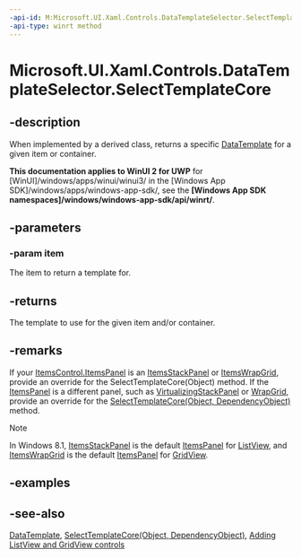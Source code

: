 ```yaml
---
-api-id: M:Microsoft.UI.Xaml.Controls.DataTemplateSelector.SelectTemplateCore(System.Object)
-api-type: winrt method
---
```


<!-- Method syntax
virtual protected Windows.UI.Xaml.DataTemplate SelectTemplateCore(System.Object item)
-->

# Microsoft.UI.Xaml.Controls.DataTemplateSelector.SelectTemplateCore

## -description
When implemented by a derived class, returns a specific [DataTemplate](../microsoft.ui.xaml/datatemplate.md) for a given item or container.

**This documentation applies to WinUI 2 for UWP** for [WinUI]/windows/apps/winui/winui3/ in the [Windows App SDK]/windows/apps/windows-app-sdk/, see the **[Windows App SDK namespaces]/windows/windows-app-sdk/api/winrt/**.

## -parameters
### -param item
The item to return a template for.

## -returns
The template to use for the given item and/or container.

## -remarks
If your [ItemsControl.ItemsPanel](itemscontrol_itemspanel.md) is an [ItemsStackPanel](itemsstackpanel.md) or [ItemsWrapGrid](itemswrapgrid.md), provide an override for the SelectTemplateCore(Object) method. If the [ItemsPanel](itemscontrol_itemspanel.md) is a different panel, such as [VirtualizingStackPanel](virtualizingstackpanel.md) or [WrapGrid](wrapgrid.md), provide an override for the [SelectTemplateCore(Object, DependencyObject)](datatemplateselector_selecttemplatecore_83003154.md) method.

> [!NOTE]
> In Windows 8.1, [ItemsStackPanel](itemsstackpanel.md) is the default [ItemsPanel](itemscontrol_itemspanel.md) for [ListView](listview.md), and [ItemsWrapGrid](itemswrapgrid.md) is the default [ItemsPanel](itemscontrol_itemspanel.md) for [GridView](gridview.md).

## -examples

## -see-also
[DataTemplate](../microsoft.ui.xaml/datatemplate.md), [SelectTemplateCore(Object, DependencyObject)](datatemplateselector_selecttemplatecore_83003154.md), [Adding ListView and GridView controls](/previous-versions/windows/apps/hh780618(v=win.10))
